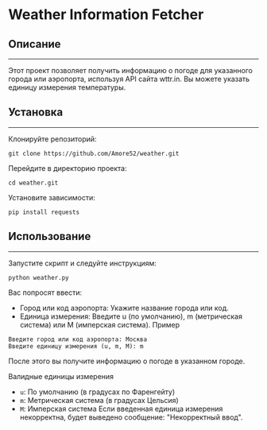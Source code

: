 # Weather Information Fetcher
## Описание
---
Этот проект позволяет получить информацию о погоде для указанного города или аэропорта, используя API сайта wttr.in. Вы можете указать единицу измерения температуры.

## Установка
---
Клонируйте репозиторий:

```
git clone https://github.com/Amore52/weather.git
```
Перейдите в директорию проекта:
```
cd weather.git
```
Установите зависимости:
```
pip install requests
```
## Использование
---
Запустите скрипт и следуйте инструкциям:

```
python weather.py
```
Вас попросят ввести:
* Город или код аэропорта: Укажите название города или код.
* Единица измерения: Введите u (по умолчанию), m (метрическая система) или M (имперская система).
Пример
```
Введите город или код аэропорта: Москва
Введите единицу измерения (u, m, M): m
```
После этого вы получите информацию о погоде в указанном городе.

Валидные единицы измерения
* ``u``: По умолчанию (в градусах по Фаренгейту)
* ``m``: Метрическая система (в градусах Цельсия)
* ``M``: Имперская система
Если введенная единица измерения некорректна, будет выведено сообщение: "Некорректный ввод".
 
